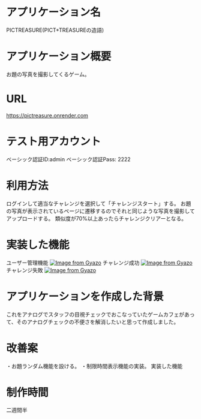 # アプリケーション名
PICTREASURE(PICT+TREASUREの造語)

# アプリケーション概要
お題の写真を撮影してくるゲーム。

# URL
https://pictreasure.onrender.com
# テスト用アカウント
ベーシック認証ID:admin
ベーシック認証Pass: 2222

# 利用方法
ログインして適当なチャレンジを選択して「チャレンジスタート」する。
お題の写真が表示されているページに遷移するのでそれと同じような写真を撮影してアップロードする。
類似度が70%以上あったらチャレンジクリアーとなる。

# 実装した機能
ユーザー管理機能
[![Image from Gyazo](https://i.gyazo.com/6d978b1c7023fbd93904d5acf67bd50f.gif)](https://gyazo.com/6d978b1c7023fbd93904d5acf67bd50f)
チャレンジ成功
[![Image from Gyazo](https://i.gyazo.com/fddb100cce1a4180793ebd4388d615c7.gif)](https://gyazo.com/fddb100cce1a4180793ebd4388d615c7)
チャレンジ失敗
[![Image from Gyazo](https://i.gyazo.com/229092b3bac56b1b4a6a8462de409ccb.gif)](https://gyazo.com/229092b3bac56b1b4a6a8462de409ccb)
# アプリケーションを作成した背景
これをアナログでスタッフの目視チェックでおこなっていたゲームカフェがあって、そのアナログチェックの不便さを解消したいと思って作成しました。

# 改善案
・お題ランダム機能を設ける。
・制限時間表示機能の実装。
実装した機能

# 制作時間
二週間半




